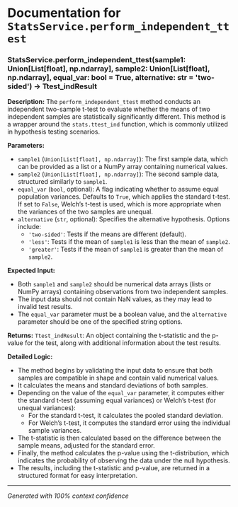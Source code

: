 # Documentation for `StatsService.perform_independent_ttest`

### StatsService.perform_independent_ttest(sample1: Union[List[float], np.ndarray], sample2: Union[List[float], np.ndarray], equal_var: bool = True, alternative: str = 'two-sided') -> Ttest_indResult

**Description:**
The `perform_independent_ttest` method conducts an independent two-sample t-test to evaluate whether the means of two independent samples are statistically significantly different. This method is a wrapper around the `stats.ttest_ind` function, which is commonly utilized in hypothesis testing scenarios.

**Parameters:**
- `sample1` (`Union[List[float], np.ndarray]`): The first sample data, which can be provided as a list or a NumPy array containing numerical values.
- `sample2` (`Union[List[float], np.ndarray]`): The second sample data, structured similarly to `sample1`.
- `equal_var` (`bool`, optional): A flag indicating whether to assume equal population variances. Defaults to `True`, which applies the standard t-test. If set to `False`, Welch’s t-test is used, which is more appropriate when the variances of the two samples are unequal.
- `alternative` (`str`, optional): Specifies the alternative hypothesis. Options include:
  - `'two-sided'`: Tests if the means are different (default).
  - `'less'`: Tests if the mean of `sample1` is less than the mean of `sample2`.
  - `'greater'`: Tests if the mean of `sample1` is greater than the mean of `sample2`.

**Expected Input:**
- Both `sample1` and `sample2` should be numerical data arrays (lists or NumPy arrays) containing observations from two independent samples.
- The input data should not contain NaN values, as they may lead to invalid test results.
- The `equal_var` parameter must be a boolean value, and the `alternative` parameter should be one of the specified string options.

**Returns:**
`Ttest_indResult`: An object containing the t-statistic and the p-value for the test, along with additional information about the test results.

**Detailed Logic:**
- The method begins by validating the input data to ensure that both samples are compatible in shape and contain valid numerical values.
- It calculates the means and standard deviations of both samples.
- Depending on the value of the `equal_var` parameter, it computes either the standard t-test (assuming equal variances) or Welch’s t-test (for unequal variances):
  - For the standard t-test, it calculates the pooled standard deviation.
  - For Welch’s t-test, it computes the standard error using the individual sample variances.
- The t-statistic is then calculated based on the difference between the sample means, adjusted for the standard error.
- Finally, the method calculates the p-value using the t-distribution, which indicates the probability of observing the data under the null hypothesis.
- The results, including the t-statistic and p-value, are returned in a structured format for easy interpretation.

---
*Generated with 100% context confidence*
